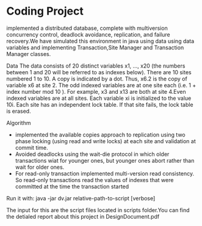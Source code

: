 # Coding Project

implemented a distributed database, complete with multiversion concurrency control, deadlock avoidance, replication, and
failure recovery.We have simulated this environment in java using data using data variables and implementing Transaction,Site Manager and Transaction Manager classes.

Data
The data consists of 20 distinct variables x1, ..., x20 (the numbers between 1 and 20 will be referred to as indexes below). There are 10 sites numbered 1 to 10. A copy is indicated by a dot. Thus, x6.2 is the copy of variable x6 at site 2. The odd indexed variables are at one site each (i.e. 1 + index number mod 10 ). For example, x3 and x13 are both at site 4.Even indexed variables are at all sites. Each variable xi is initialized to the value 10i. Each site has an independent lock table. If that site fails, the lock table is erased.

Algorithm
-  implemented the available copies approach to replication using two phase locking (using read and write locks) at each site and validation at commit time. 
- Avoided deadlocks using the wait-die protocol in which older transactions wiat for younger ones, but younger ones abort rather than wait for older ones.
- For read-only transaction implemented multi-version read consistency. So read-only transactions read the values of indexes that were committed at the time the transaction started
 
Run it with:
java -jar dv.jar relative-path-to-script [verbose]

The input for this are the script files located in scripts folder.You can find the detialed report about this project in DesignDocument.pdf
